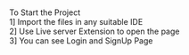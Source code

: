 # 
To Start the Project </br>
1] Import the files in any suitable IDE  </br>
2] Use Live server Extension to open the page  </br>
3] You can see Login and SignUp Page </br>
